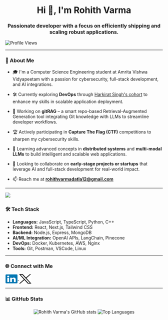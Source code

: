 <h1 align="center">Hi 👋, I'm Rohith Varma</h1>
<h3 align="center">Passionate developer with a focus on efficiently shipping and scaling robust applications.</h3>

<p align="left">
  <img src="https://komarev.com/ghpvc/?username=rohithvarma444&label=Profile%20views&color=0e75b6&style=flat" alt="Profile Views" />
</p>

---

### 🚀 About Me

- 🎓 I'm a Computer Science Engineering student at Amrita Vishwa Vidyapeetam with a passion for cybersecurity, full-stack development, and AI integrations.

- 🛠️ Currently exploring **DevOps** through [Harkirat Singh's cohort](https://harkirat.classx.co.in/) to enhance my skills in scalable application deployment.

- 🔭 Working on **gitRAG** – a smart repo-based Retrieval-Augmented Generation tool integrating Git knowledge with LLMs to streamline developer workflows.

- 🏆 Actively participating in **Capture The Flag (CTF)** competitions to sharpen my cybersecurity skills.

- 🌱 Learning advanced concepts in **distributed systems** and **multi-modal LLMs** to build intelligent and scalable web applications.

- 🤝 Looking to collaborate on **early-stage projects or startups** that leverage AI and full-stack development for real-world impact.

- 📫 Reach me at **rohithvarmadatla12@gmail.com**

---

![](https://leetcard.jacoblin.cool/r0h17h?ext=heatmap)

### 🛠️ Tech Stack

- **Languages:** JavaScript, TypeScript, Python, C++
- **Frontend:** React, Next.js, Tailwind CSS
- **Backend:** Node.js, Express, MongoDB
- **AI/ML Integration:** OpenAI APIs, LangChain, Pinecone
- **DevOps:** Docker, Kubernetes, AWS, Nginx
- **Tools:** Git, Postman, VSCode, Linux

---

### 🌐 Connect with Me

<p align="left">
  <a href="https://www.linkedin.com/in/rohith-varma-datla-0736b2281/" target="_blank">
    <img align="center" src="https://raw.githubusercontent.com/devicons/devicon/master/icons/linkedin/linkedin-original.svg" alt="LinkedIn" height="30" width="40" />
  </a>
  <a href="https://twitter.com/rohith_varma15" target="_blank">
    <img align="center" src="https://raw.githubusercontent.com/devicons/devicon/master/icons/twitter/twitter-original.svg" alt="Twitter" height="30" width="40" />
  </a>
</p>

---

### 📊 GitHub Stats

<p align="center">
  <img src="https://github-readme-stats.vercel.app/api?username=rohithvarma444&show_icons=true&theme=dracula" alt="Rohith Varma's GitHub stats" height="150" />
  <img src="https://github-readme-stats.vercel.app/api/top-langs?username=rohithvarma444&layout=compact&theme=dracula" alt="Top Languages" height="150" />
</p>
